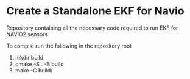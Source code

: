 # Create a Standalone EKF for Navio

Repository containing all the necessary code required to run EKF for NAVIO2 sensors

To compile run the following in the repository root
1. mkdir build
2. cmake -S . -B build
3. make -C build/
